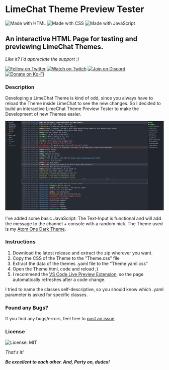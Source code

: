 # __LimeChat Theme Preview Tester__

![Made with HTML](https://img.shields.io/static/v1?label&message=HTML&color=e34c26&logo=html5&logoColor=fff)
![Made with CSS](https://img.shields.io/static/v1?label&message=CSS&color=304cdc&logo=css3&logoColor=fff)
![Made with JavaScript](https://img.shields.io/static/v1?label&message=JavaScript&color=f0db4f&logo=javascript&logoColor=323330)

## __An interactive HTML Page for testing and previewing LimeChat Themes.__

_Like it? I'd appreciate the support :)_

[![Follow on Twitter](https://img.shields.io/static/v1?label=Follow%20on&message=Twitter&color=1DA1F2&logo=twitter&logoColor=fff)](https://twitter.com/pr0pz)
[![Watch on Twitch](https://img.shields.io/static/v1?label=Watch%20on&message=Twitch&color=bf94ff&logo=twitch&logoColor=fff)](https://www.twitch.tv/the_propz)
[![Join on Discord](https://img.shields.io/static/v1?label=Join%20on&message=Discord&color=7289da&logo=discord&logoColor=fff)](https://discord.gg/d7GnhqqAXN)
[![Donate on Ko-Fi](https://img.shields.io/static/v1?label=Donate%20on&message=Ko-Fi&color=ff5f5f&logo=kofi&logoColor=fff)](https://ko-fi.com/propz)

### __Description__

Developing a LimeChat Theme is kind of odd, since you always have to reload the Theme inside LimeChat to see the new changes. So I decided to build an interactive LimeChat Theme Preview Tester to make the Development of new Themes easier.

![Screenshot of LimeChat Theme Tester and Preview](https://github.com/pr0pz/limechat-theme-preview-tester/blob/main/screenshot.jpg?raw=true)

I've added some basic JavaScript: The Text-Input is functional and will add the message to the channel + console with a random nick. The Theme used is my [Atom One Dark Theme](https://github.com/pr0pz/limechat-atom-one-dark).


### __Instructions__

1. Download the latest release and extract the zip wherever you want.
2. Copy the CSS of the Theme to the "Theme.css" file
3. Extract the data of the themes .yaml file to the "Theme.yaml.css"
4. Open the Theme.html, code and reload ;)
5. I recommend the [VS Code Live Preview Extension](https://marketplace.visualstudio.com/items?itemName=ms-vscode.live-server), so the page automatically refreshes after a code change.

I tried to name the classes self-descriptive, so you should know which .yaml parameter is asked for specific classes.

### __Found any Bugs?__

If you find any bugs/errors, feel free to [post an issue](issues).


### __License__

![License: MIT](https://img.shields.io/badge/license-MIT-green)

_That's it!_

___Be excellent to each other. And, Party on, dudes!___
